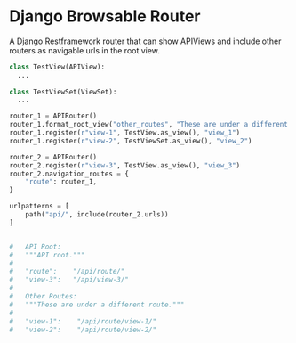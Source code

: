 # Django Browsable Router
A Django Restframework router that can show APIViews and include other routers as navigable urls in the root view.

```python
class TestView(APIView):
  ...
 
class TestViewSet(ViewSet):
  ...

router_1 = APIRouter()
router_1.format_root_view("other_routes", "These are under a different route.")
router_1.register(r"view-1", TestView.as_view(), "view_1")
router_1.register(r"view-2", TestViewSet.as_view(), "view_2")

router_2 = APIRouter()
router_2.register(r"view-3", TestView.as_view(), "view_3")
router_2.navigation_routes = {
    "route": router_1,
}

urlpatterns = [
    path("api/", include(router_2.urls))
]


#   API Root:
#   """API root."""
# 
#   "route":    "/api/route/"
#   "view-3":   "/api/view-3/"
# 
#   Other Routes:
#   """These are under a different route."""
# 
#   "view-1":    "/api/route/view-1/"
#   "view-2":    "/api/route/view-2/"

```
